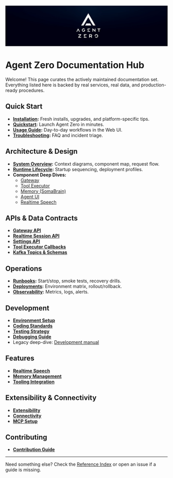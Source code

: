 ![Agent Zero Logo](res/header.png)

# Agent Zero Documentation Hub

Welcome! This page curates the actively maintained documentation set. Everything listed here is backed by real services, real data, and production-ready procedures.

## Quick Start

- **[Installation](installation.md):** Fresh installs, upgrades, and platform-specific tips.
- **[Quickstart](quickstart.md):** Launch Agent Zero in minutes.
- **[Usage Guide](usage.md):** Day-to-day workflows in the Web UI.
- **[Troubleshooting](troubleshooting.md):** FAQ and incident triage.

## Architecture & Design

- **[System Overview](architecture/overview.md):** Context diagrams, component map, request flow.
- **[Runtime Lifecycle](architecture/runtime.md):** Startup sequencing, deployment profiles.
- **Component Deep Dives:**
  - [Gateway](architecture/components/gateway.md)
  - [Tool Executor](architecture/components/tool_executor.md)
  - [Memory (SomaBrain)](architecture/components/memory.md)
  - [Agent UI](architecture/components/ui.md)
  - [Realtime Speech](architecture/components/realtime_speech.md)

## APIs & Data Contracts

- **[Gateway API](apis/gateway.md)**
- **[Realtime Session API](apis/realtime_session.md)**
- **[Settings API](apis/settings.md)**
- **[Tool Executor Callbacks](apis/tool_executor_callbacks.md)**
- **[Kafka Topics & Schemas](data/streams.md)**

## Operations

- **[Runbooks](operations/runbooks.md):** Start/stop, smoke tests, recovery drills.
- **[Deployments](operations/deployments.md):** Environment matrix, rollout/rollback.
- **[Observability](operations/observability.md):** Metrics, logs, alerts.

## Development

- **[Environment Setup](development/setup.md)**
- **[Coding Standards](development/coding-standards.md)**
- **[Testing Strategy](development/testing.md)**
- **[Debugging Guide](development/debugging.md)**
- Legacy deep-dive: [Development manual](development.md)

## Features

- **[Realtime Speech](features/realtime_speech.md)**
- **[Memory Management](features/memory_management.md)**
- **[Tooling Integration](features/tooling.md)**

## Extensibility & Connectivity

- **[Extensibility](extensibility.md)**
- **[Connectivity](connectivity.md)**
- **[MCP Setup](mcp_setup.md)**

## Contributing

- **[Contribution Guide](contribution.md)**

---

Need something else? Check the [Reference Index](reference/index.md) or open an issue if a guide is missing.

